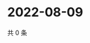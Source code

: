 # 2022-08-09

共 0 条

<!-- BEGIN WEIBO -->
<!-- 最后更新时间 Tue Aug 09 2022 19:00:52 GMT+0800 (China Standard Time) -->

<!-- END WEIBO -->
